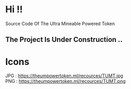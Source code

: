 # Hi !!
Source Code Of The Ultra Mineable Powered Token
## The Project Is Under Construction ..
# Icons
JPG : https://theumpowertoken.ml/recources/TUMT.jpg  
PNG : https://theumpowertoken.ml/recources/TUMT.png
